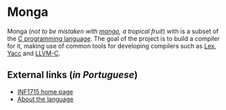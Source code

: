 # Monga

Monga (*not to be mistaken with [mango](https://en.wikipedia.org/wiki/Mango), a tropical fruit*)
with is a subset of the [C programming language](https://en.wikipedia.org/wiki/C_(programming_language)).
The goal of the project is to build a compiler for it, making use of
common tools for developing compilers such as
[Lex](http://dinosaur.compilertools.net/lex/index.html),
[Yacc](http://dinosaur.compilertools.net/yacc/index.html) and
[LLVM-C](http://llvm.org/doxygen/group__LLVMC.html).

## External links (*in Portuguese*)

* [INF1715 home page](http://www.inf.puc-rio.br/~roberto/comp/)
* [About the language](http://www.inf.puc-rio.br/~roberto/comp/lang.html)
